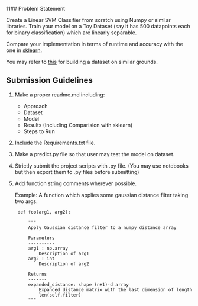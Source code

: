 11## Problem Statement

Create a Linear SVM Classifier from scratch using Numpy or similar libraries. 
Train your model on a Toy Dataset (say it has 500 datapoints each for binary classification) which are linearly separable.

Compare your implementation in terms of runtime and accuracy with the one in [sklearn](https://scikit-learn.org/stable/modules/generated/sklearn.svm.SVC.html).

You may refer to [this](https://datascience.stackexchange.com/questions/39071/create-a-binary-classification-dataset-python-sklearn-datasets-make-classifica) for building a dataset on similar grounds.

## Submission Guidelines

1. Make a proper readme.md including:
	- Approach
	- Dataset
	- Model
	- Results (Including Comparision with sklearn)
	- Steps to Run
	
2. Include the Requirements.txt file.

3. Make a predict.py file so that user may test the model on dataset.

4. Strictly submit the project scripts with .py file. 	(You may use notebooks but then export them to .py files before submitting)

5. Add function string comments wherever possible.

    Example: A function which applies some gaussian distance filter taking two args.
	    
	    def foo(arg1, arg2):
	    
            """
            Apply Gaussian distance filter to a numpy distance array
        
            Parameters
            ----------
            arg1 : np.array
                Description of arg1
            arg2 : int
                Description of arg2 
    
            Returns
            -------
            expanded_distance: shape (n+1)-d array
                Expanded distance matrix with the last dimension of length
                len(self.filter)
            """ 
